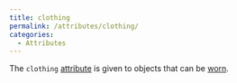 ```yaml
---
title: clothing
permalink: /attributes/clothing/
categories: 
  - Attributes
---
```


The `clothing` [attribute](attributes/) is given to objects
that can be [worn](attributes/worn/).
